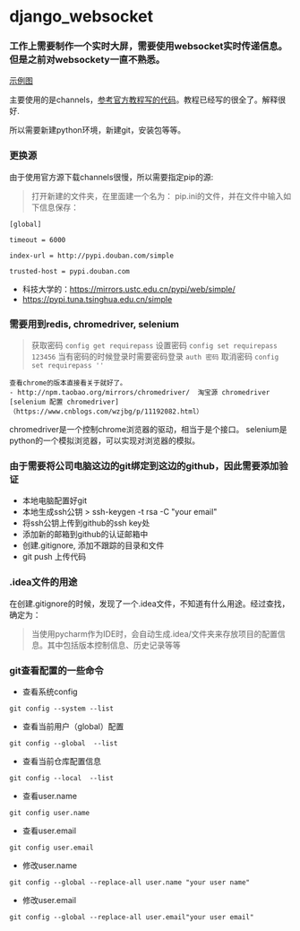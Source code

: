 # django_websocket
### 工作上需要制作一个实时大屏，需要使用websocket实时传递信息。但是之前对websockety一直不熟悉。
[示例图](测试大屏图.png)

主要使用的是channels，[参考官方教程写的代码](https://channels.readthedocs.io/)。教程已经写的很全了。解释很好.

所以需要新建python环境，新建git，安装包等等。

### 更换源
由于使用官方源下载channels很慢，所以需要指定pip的源:
> 打开新建的文件夹，在里面建一个名为： pip.ini的文件，并在文件中输入如下信息保存：

```
[global]

timeout = 6000

index-url = http://pypi.douban.com/simple

trusted-host = pypi.douban.com
```

- 科技大学的：https://mirrors.ustc.edu.cn/pypi/web/simple/
- https://pypi.tuna.tsinghua.edu.cn/simple

### 需要用到redis, chromedriver, selenium
>   获取密码
        `config get requirepass`
    设置密码
        `config set requirepass 123456`
    当有密码的时候登录时需要密码登录
        `auth 密码`
    取消密码
        `config set requirepass ''`
    
    查看chrome的版本直接看关于就好了。
    - http://npm.taobao.org/mirrors/chromedriver/  淘宝源 chromedriver  [selenium 配置 chromedriver]（https://www.cnblogs.com/wzjbg/p/11192082.html）

chromedriver是一个控制chrome浏览器的驱动，相当于是个接口。
selenium是python的一个模拟浏览器，可以实现对浏览器的模拟。


### 由于需要将公司电脑这边的git绑定到这边的github，因此需要添加验证
- 本地电脑配置好git
- 本地生成ssh公钥  >  ssh-keygen -t rsa -C "your email"
- 将ssh公钥上传到github的ssh key处
- 添加新的邮箱到github的认证邮箱中
- 创建.gitignore, 添加不跟踪的目录和文件
- git push 上传代码


### .idea文件的用途
在创建.gitignore的时候，发现了一个.idea文件，不知道有什么用途。经过查找，确定为：
> 当使用pycharm作为IDE时，会自动生成.idea/文件夹来存放项目的配置信息。其中包括版本控制信息、历史记录等等

### git查看配置的一些命令

- 查看系统config

`git config --system --list`

- 查看当前用户（global）配置

`git config --global  --list`

- 查看当前仓库配置信息

`git config --local  --list`

- 查看user.name

`git config user.name`

- 查看user.email

`git config user.email`

- 修改user.name

`git config --global --replace-all user.name "your user name"`
- 修改user.email

```git config --global --replace-all user.email"your user email"```
